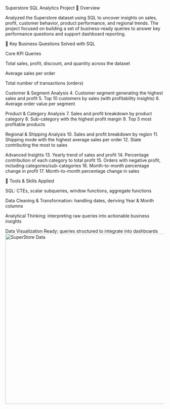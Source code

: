Superstore SQL Analytics Project
🔹 Overview

Analyzed the Superstore dataset using SQL to uncover insights on sales, profit, customer behavior, product performance, and regional trends. The project focused on building a set of business-ready queries to answer key performance questions and support dashboard reporting.

🔹 Key Business Questions Solved with SQL

Core KPI Queries

Total sales, profit, discount, and quantity across the dataset

Average sales per order

Total number of transactions (orders)

Customer & Segment Analysis
4. Customer segment generating the highest sales and profit
5. Top 10 customers by sales (with profitability insights)
6. Average order value per segment

Product & Category Analysis
7. Sales and profit breakdown by product category
8. Sub-category with the highest profit margin
9. Top 5 most profitable products

Regional & Shipping Analysis
10. Sales and profit breakdown by region
11. Shipping mode with the highest average sales per order
12. State contributing the most to sales

Advanced Insights
13. Yearly trend of sales and profit
14. Percentage contribution of each category to total profit
15. Orders with negative profit, including categories/sub-categories
16. Month-to-month percentage change in profit
17. Month-to-month percentage change in sales

🔹 Tools & Skills Applied

SQL: CTEs, scalar subqueries, window functions, aggregate functions

Data Cleaning & Transformation: handling dates, deriving Year & Month columns

Analytical Thinking: interpreting raw queries into actionable business insights

Data Visualization Ready: queries structured to integrate into dashboards<img width="1212" height="536" alt="SuperStore Data" src="https://github.com/user-attachments/assets/d0a155b0-ac00-4315-9ef9-2a4eebafd509" />
